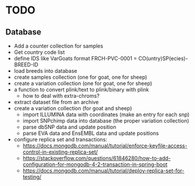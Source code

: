 
TODO
====

Database
--------

* Add a counter collection for samples
* Get country code list
* define IDS like VarGoats format FRCH-PVC-0001 = CO(untry)SP(ecies)-BREED-ID
* load breeds into database
* create samples collection (one for goat, one for sheep)
* create a variation collection (one for goat, one for sheep)
* a function to convert plink/text to plink/binary with plink
  - how to deal with extra-chroms?
* extract dataset file from an archive
* create a variation collection (for goat and sheep)
  - import ILLUMINA data with coordinates (make an entry for each snp)
  - import SNPchimp data into database (the proper variation collection)
  - parse dbSNP data and update position
  - parse EVA data and EnsEMBL data and update positions
* configure replica set and transactions:
  - https://docs.mongodb.com/manual/tutorial/enforce-keyfile-access-control-in-existing-replica-set/
  - https://stackoverflow.com/questions/61846280/how-to-add-configuration-for-mongodb-4-2-transaction-in-spring-boot
  - https://docs.mongodb.com/manual/tutorial/deploy-replica-set-for-testing/
